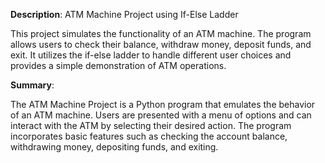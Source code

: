 **Description**: ATM Machine Project using If-Else Ladder

This project simulates the functionality of an ATM machine. The program allows users to check their balance, withdraw money, deposit funds, and exit. It utilizes the if-else ladder to handle different user choices and provides a simple demonstration of ATM operations.

**Summary**:

The ATM Machine Project is a Python program that emulates the behavior of an ATM machine. Users are presented with a menu of options and can interact with the ATM by selecting their desired action. The program incorporates basic features such as checking the account balance, withdrawing money, depositing funds, and exiting.


